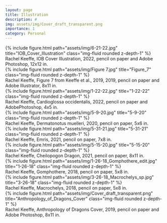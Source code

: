 ```yaml
---
layout: page
title: Illustration
description: #
img: assets/img/Cover_draft_transparent.png
importance: 1
category: Personal
---
```


<div class="row">
    <div class="col-sm mt-3 mt-md-0">
        {% include figure.html path="assets/img/6-21-22.jpg" title="IOB_Cover_Illustration" class="img-fluid rounded z-depth-1" %}
    </div>
</div>
<div class="caption">
    Rachel Keeffe, IOB Cover Illustration, 2022, pencil on paper and Adobe Photoshop, 12x12 in.
</div>
<div class="row">
    <div class="col-sm mt-3 mt-md-0">
        {% include figure.html path="assets/img/Figure 7.jpg" title="Figure_7" class="img-fluid rounded z-depth-1" %}
    </div>
</div>
<div class="caption">
    Rachel Keeffe, Figure 7 from Keeffe et al., 2019, 2019, pencil on paper and Adobe Illustrator, 8x11 in.
</div>
<div class="row">
    <div class="col-sm mt-3 mt-md-0">
        {% include figure.html path="assets/img/1-22-22.jpg" title="1-22-22" class="img-fluid rounded z-depth-1" %}
    </div>
</div>
<div class="caption">
    Rachel Keeffe, Cardioglossa occidentalis, 2022, pencil on paper and AdobePhotoshop, 4x5 in.
</div>
<div class="row">
    <div class="col-sm mt-3 mt-md-0">
        {% include figure.html path="assets/img/5-9-20.jpg" title="5-9-20" class="img-fluid rounded z-depth-1" %}
    </div>
</div>
<div class="caption">
    Rachel Keeffe, Dermatonotus muelleri, 2020, pencil on paper, 5x6 in.
</div>
<div class="row">
    <div class="col-sm mt-3 mt-md-0">
        {% include figure.html path="assets/img/5-31-21.jpg" title="5-31-21" class="img-fluid rounded z-depth-1" %}
    </div>
</div>
<div class="caption">
    Rachel Keeffe, Emris, 2021, pencil on paper, 7x8 in.
</div>
<div class="row">
    <div class="col-sm mt-3 mt-md-0">
        {% include figure.html path="assets/img/5-15-20.jpg" title="5-15-20" class="img-fluid rounded z-depth-1" %}
    </div>
</div>
<div class="caption">
    Rachel Keeffe, Cheilopogon Dragon, 2021, pencil on paper, 8x11 in.
</div>
<div class="row">
    <div class="col-sm mt-3 mt-md-0">
        {% include figure.html path="assets/img/1-26-18_Gomphothere_edit.jpg" title="1-26-18" class="img-fluid rounded z-depth-1" %}
    </div>
</div>
<div class="caption">
    Rachel Keeffe, Gomphothere, 2018, pencil on paper, 5x8 in.
</div>
<div class="row">
    <div class="col-sm mt-3 mt-md-0">
        {% include figure.html path="assets/img/3-26-18_Macrochelys_sp.jpg" title="3-26-18" class="img-fluid rounded z-depth-1" %}
    </div>
</div>
<div class="caption">
    Rachel Keeffe, Macrochelys, 2018, pencil on paper, 5x8 in.
</div>
<div class="row">
    <div class="col-sm mt-3 mt-md-0">
        {% include figure.html path="assets/img/Cover_draft_transparent.png" title="Anthropology_of_Dragons_Cover" class="img-fluid rounded z-depth-1" %}
    </div>
</div>
<div class="caption">
    Rachel Keeffe, Anthropology of Dragons Cover, 2019, pencil on paper and Adobe Photoshop, 8x11 in.
</div>
